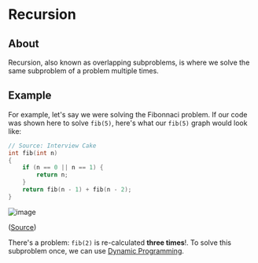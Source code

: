 # Recursion

## About

Recursion, also known as overlapping subproblems, is where we solve the same subproblem of a problem multiple times.

## Example

For example, let's say we were solving the Fibonnaci problem. If our code was shown here to solve `fib(5)`, here's what our `fib(5)` graph would look like:

```cpp
// Source: Interview Cake
int fib(int n)
{
    if (n == 0 || n == 1) {
        return n;
    }
    return fib(n - 1) + fib(n - 2);
}
```

![image](https://www.interviewcake.com/images/svgs/fibonacci__binary_tree_recursive.svg?bust=206)

([Source](https://www.interviewcake.com/concept/cpp/overlapping-subproblems?course=fc1&section=dynamic-programming-recursion))

There's a problem: `fib(2)` is re-calculated **three times**!. To solve this subproblem once, we can use [Dynamic Programming](../dp/README.md).
